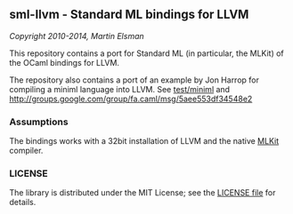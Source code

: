 ## sml-llvm - Standard ML bindings for LLVM

_Copyright 2010-2014, Martin Elsman_

This repository contains a port for Standard ML (in particular, the
MLKit) of the OCaml bindings for LLVM.

The repository also contains a port of an example by Jon Harrop for
compiling a miniml language into LLVM. See [test/miniml](/test/miniml) and
http://groups.google.com/group/fa.caml/msg/5aee553df34548e2

### Assumptions

The bindings works with a 32bit installation of LLVM and the native
[MLKit](http://melsman.github.io/mlkit) compiler.

### LICENSE

The library is distributed under the MIT License; see the [LICENSE
file](/LICENSE) for details.

